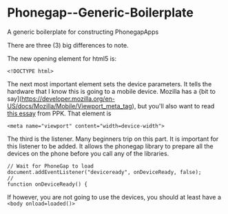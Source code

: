 # Phonegap--Generic-Boilerplate
A generic boilerplate for constructing PhonegapApps

There are three (3) big differences to note.

The new opening element for html5 is:

```<!DOCTYPE html>```

The next most important element sets the device parameters. It tells the hardware that I know this is going to a mobile device. Mozilla has a {bit to say](https://developer.mozilla.org/en-US/docs/Mozilla/Mobile/Viewport_meta_tag), but you'll also want to read [this essay](http://www.quirksmode.org/blog/archives/2010/04/a_pixel_is_not.html) from PPK. That element is

```<meta name="viewport" content="width=device-width">```

The third is the listener. Many beginners trip on this part. It is important for this listener to be added. It allows the phonegap library to prepare all the devices on the phone before you call any of the libraries.

```
// Wait for PhoneGap to load
document.addEventListener("deviceready", onDeviceReady, false);
//
function onDeviceReady() {
```
If however, you are not going to use the devices, you should at least have a ```<body onload=loaded()>```
